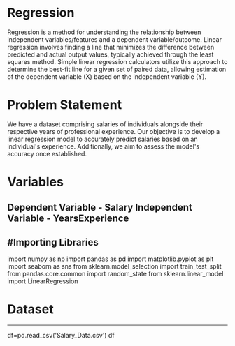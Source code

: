 # Regression
Regression is a method for understanding the relationship between independent variables/features and a dependent variable/outcome.
Linear regression involves finding a line that minimizes the difference between predicted and actual output values, typically achieved through the least squares method. Simple linear regression calculators utilize this approach to determine the best-fit line for a given set of paired data, allowing estimation of the dependent variable (X) based on the independent variable (Y).

# Problem Statement
We have a dataset comprising salaries of individuals alongside their respective years of professional experience. Our objective is to develop a linear regression model to accurately predict salaries based on an individual's experience. Additionally, we aim to assess the model's accuracy once established. 

# Variables
Dependent Variable - Salary
Independent Variable - YearsExperience
------------------------------- 
#Importing Libraries
-------------------------------
import numpy as np
import pandas as pd
import matplotlib.pyplot as plt
import seaborn as sns
from sklearn.model_selection import train_test_split
from pandas.core.common import random_state
from sklearn.linear_model import LinearRegression

# Dataset
-------------------------------
df=pd.read_csv('Salary_Data.csv')
df





